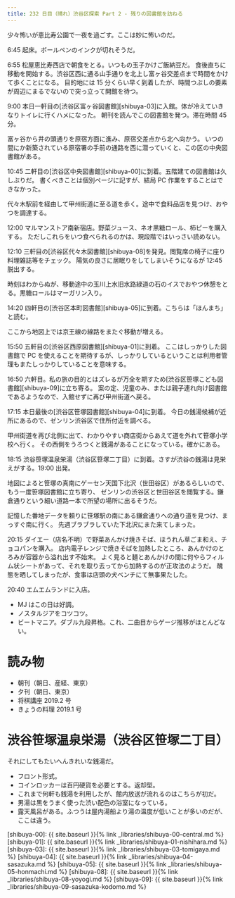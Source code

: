 ```yaml
---
title: 232 日目（晴れ）渋谷区探索 Part 2 - 残りの図書館を訪ねる
---
```


少々怖いが恵比寿公園で一夜を過ごす。ここは妙に怖いのだ。

6:45 起床。ボールペンのインクが切れそうだ。

6:55 松屋恵比寿西店で朝食をとる。いつもの玉子かけご飯納豆だ。
食後直ちに移動を開始する。渋谷区西に通る山手通りを北上し富ヶ谷交差点まで時間をかけて歩くことになる。
目的地には 15 分くらい早く到着したが、時間つぶしの要素が周辺にまるでないので突っ立って開館を待つ。

9:00 本日一軒目の[渋谷区富ヶ谷図書館][shibuya-03]に入館。体が冷えていきなりトイレに行くハメになった。
朝刊を読んでこの図書館を発つ。滞在時間 45 分。

富ヶ谷から井の頭通りを原宿方面に進み、原宿交差点から北へ向かう。
いつの間にか新築されている原宿署の手前の通路を西に潜っていくと、この区の中央図書館がある。

10:45 二軒目の[渋谷区中央図書館][shibuya-00]に到着。五階建ての図書館は久しぶりだ。
書くべきことは個別ページに記すが、結局 PC 作業をすることはできなかった。

代々木駅前を経由して甲州街道に至る道を歩く。途中で食料品店を見つけ、おやつを調達する。

12:00 マルマンストア南新宿店。野菜ジュース、ネオ黒糖ロール、柿ピーを購入する。
ただしこれらをいつ食べられるのかは、現段階ではいっさい読めない。

12:10 三軒目の[渋谷区代々木図書館][shibuya-08]を発見。閲覧席の椅子に座り料理雑誌等をチェック。
陽気の良さに居眠りをしてしまいそうになるが 12:45 脱出する。

時刻はわからぬが、移動途中の玉川上水旧水路緑道の石のイスでおやつ休憩をとる。黒糖ロールはマーガリン入り。

14:20 四軒目の[渋谷区本町図書館][shibuya-05]に到着。こちらは「ほんまち」と読む。

ここから地図上では京王線の線路をまたぐ移動が増える。

15:50 五軒目の[渋谷区西原図書館][shibuya-01]に到着。
ここはしっかりした図書館で PC を使えることを期待するが、しっかりしているということは利用者管理もまたしっかりしていることを意味する。

16:50 六軒目。私の旅の目的とはズレるが万全を期すため[渋谷区笹塚こども図書館][shibuya-09]に立ち寄る。
案の定、児童のみ、または親子連れ向け図書館であるようなので、入館せずに再び甲州街道へ戻る。

17:15 本日最後の[渋谷区笹塚図書館][shibuya-04]に到着。
今日の銭湯候補が近所にあるので、ゼンリン渋谷区で住所付近を調べる。

甲州街道を再び北側に出て、わかりやすい商店街からあえて道を外れて笹塚小学校へ行く。
その西側をうろつくと銭湯があることになっている。確かにある。

18:15 渋谷笹塚温泉栄湯（渋谷区笹塚二丁目）に到着。さすが渋谷の銭湯は見栄えがする。19:00 出発。

地図によると笹塚の真南にゲーセン天国下北沢（世田谷区）があるらしいので、もう一度笹塚図書館に立ち寄り、
ゼンリンの渋谷区と世田谷区を閲覧する。鎌倉通りという細い道路一本で所望の場所に出るそうだ。

記憶した番地データを頼りに笹塚駅の南にある鎌倉通りへの通り道を見つけ、まっすぐ南に行く。
先週ブラブラしていた下北沢にまた来てしまった。

20:15 ダイエー（店名不明）で野菜あんかけ焼きそば、ほうれん草ごま和え、チョコパンを購入。
店内電子レンジで焼きそばを加熱したところ、あんかけのとろみが容器から溢れ出す不始末。
よく見ると麺とあんかけの間に何やらフィルム状シートがあって、それを取り去ってから加熱するのが正攻法のようだ。
醜態を晒してしまったが、食事は店頭の犬ベンチにて無事果たした。

20:40 エムエムランドに入店。
* MJ はこの日は好調。
* ノスタルジアをコツコツ。
* ビートマニア。ダブル九段昇格。これ、二曲目からゲージ推移がほとんどない。

# 読み物

* 朝刊（朝日、産経、東京）
* 夕刊（朝日、東京）
* 将棋講座 2019.2 号
* きょうの料理 2019.1 号

# 渋谷笹塚温泉栄湯（渋谷区笹塚二丁目）

それにしてもたいへんきれいな銭湯だ。

* フロント形式。
* コインロッカーは百円硬貨を必要とする。返却型。
* これまで何軒も銭湯を利用したが、館内放送が流れるのはこちらが初だ。
* 男湯は黒をうまく使った渋い配色の浴室になっている。
* 露天風呂がある。ふつうは屋内湯船より湯の温度が低いことが多いのだが、ここは違う。

[shibuya-00]: {{ site.baseurl }}{% link _libraries/shibuya-00-central.md %}
[shibuya-01]: {{ site.baseurl }}{% link _libraries/shibuya-01-nishihara.md %}
[shibuya-03]: {{ site.baseurl }}{% link _libraries/shibuya-03-tomigaya.md %}
[shibuya-04]: {{ site.baseurl }}{% link _libraries/shibuya-04-sasazuka.md %}
[shibuya-05]: {{ site.baseurl }}{% link _libraries/shibuya-05-honmachi.md %}
[shibuya-08]: {{ site.baseurl }}{% link _libraries/shibuya-08-yoyogi.md %}
[shibuya-09]: {{ site.baseurl }}{% link _libraries/shibuya-09-sasazuka-kodomo.md %}
